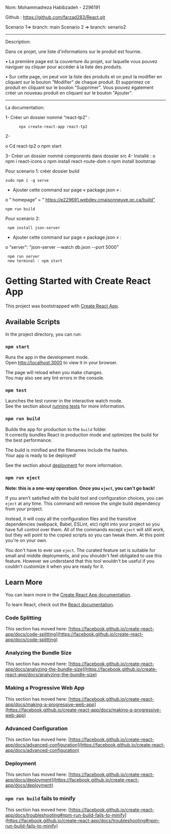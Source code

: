 
Nom: Mohammadreza Habibzadeh - 2296191

Github : https://github.com/farzad283/React.git        

Scenario 1=> branch: main 
Scenario 2 => branch: senario2



----------------------------------------------------------------------------------------

Description:

Dans ce projet, une liste d'informations sur le produit est fournie.

• La première page est la couverture du projet, sur laquelle vous pouvez naviguer ou cliquer pour accéder à la liste des produits.

• Sur cette page, on peut voir la liste des produits et on peut la modifier en cliquant sur le bouton "Modifier" de chaque produit. Et supprimez ce produit en cliquant sur le bouton "Supprimer". Vous pouvez également créer un nouveau produit en cliquant sur le bouton "Ajouter".


-----------------------------------------------------------------------------------------

La documentation: 


1-	Créer un dossier nommé “react-tp2” :

          npx create-react-app react-tp2

2-	

o	Cd react-tp2
o	npm start

3-	Créer un dossier nommé components dans dossier src
4-	Installé :
o	npm i react-icons
o	npm install react-route-dom
o	npm install bootstrap


Pour  scenario 1:   créer dossier build

    sudo npm i -g serve

-	Ajouter cette command sur page « package.json » :

o	” homepage” = ” https://e229691.webdev.cmaisonneuve.qc.ca/build”

    npm run build


Pour  scenario 2:   

     npm install json-server

-	Ajouter cette command sur page « package.json » :

o	"server": "json-server --watch db.json --port 5000"

     npm run server
     new terminal : npm start















# Getting Started with Create React App

This project was bootstrapped with [Create React App](https://github.com/facebook/create-react-app).

## Available Scripts

In the project directory, you can run:

### `npm start`

Runs the app in the development mode.\
Open [http://localhost:3000](http://localhost:3000) to view it in your browser.

The page will reload when you make changes.\
You may also see any lint errors in the console.

### `npm test`

Launches the test runner in the interactive watch mode.\
See the section about [running tests](https://facebook.github.io/create-react-app/docs/running-tests) for more information.

### `npm run build`

Builds the app for production to the `build` folder.\
It correctly bundles React in production mode and optimizes the build for the best performance.

The build is minified and the filenames include the hashes.\
Your app is ready to be deployed!

See the section about [deployment](https://facebook.github.io/create-react-app/docs/deployment) for more information.

### `npm run eject`

**Note: this is a one-way operation. Once you `eject`, you can't go back!**

If you aren't satisfied with the build tool and configuration choices, you can `eject` at any time. This command will remove the single build dependency from your project.

Instead, it will copy all the configuration files and the transitive dependencies (webpack, Babel, ESLint, etc) right into your project so you have full control over them. All of the commands except `eject` will still work, but they will point to the copied scripts so you can tweak them. At this point you're on your own.

You don't have to ever use `eject`. The curated feature set is suitable for small and middle deployments, and you shouldn't feel obligated to use this feature. However we understand that this tool wouldn't be useful if you couldn't customize it when you are ready for it.

## Learn More

You can learn more in the [Create React App documentation](https://facebook.github.io/create-react-app/docs/getting-started).

To learn React, check out the [React documentation](https://reactjs.org/).

### Code Splitting

This section has moved here: [https://facebook.github.io/create-react-app/docs/code-splitting](https://facebook.github.io/create-react-app/docs/code-splitting)

### Analyzing the Bundle Size

This section has moved here: [https://facebook.github.io/create-react-app/docs/analyzing-the-bundle-size](https://facebook.github.io/create-react-app/docs/analyzing-the-bundle-size)

### Making a Progressive Web App

This section has moved here: [https://facebook.github.io/create-react-app/docs/making-a-progressive-web-app](https://facebook.github.io/create-react-app/docs/making-a-progressive-web-app)

### Advanced Configuration

This section has moved here: [https://facebook.github.io/create-react-app/docs/advanced-configuration](https://facebook.github.io/create-react-app/docs/advanced-configuration)

### Deployment

This section has moved here: [https://facebook.github.io/create-react-app/docs/deployment](https://facebook.github.io/create-react-app/docs/deployment)

### `npm run build` fails to minify

This section has moved here: [https://facebook.github.io/create-react-app/docs/troubleshooting#npm-run-build-fails-to-minify](https://facebook.github.io/create-react-app/docs/troubleshooting#npm-run-build-fails-to-minify)
